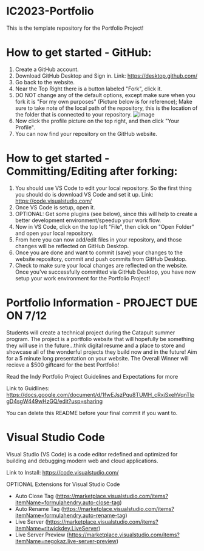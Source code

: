 # IC2023-Portfolio
This is the template repository for the Portfolio Project!

# How to get started - GitHub:
1. Create a GitHub account.
2. Download GitHub Desktop and Sign in. Link: https://desktop.github.com/
3. Go back to the website.
4. Near the Top Right there is a button labeled "Fork", click it.
5. DO NOT change any of the default options, except make sure when you fork it is "For my own purposes" (Picture below is for reference); Make sure to take note of the local path of the repository, this is the location of the folder that is connected to your repository. 
![image](https://github.com/RidgeFalco/IC2023-Portfolio/assets/89974909/92a1c1f5-87bc-4fc7-8cea-949f94a90715)
6. Now click the profile picture on the top right, and then click "Your Profile".
7. You can now find your repository on the GitHub website.

# How to get started - Committing/Editing after forking:
1. You should use VS Code to edit your local repository. So the first thing you should do is download VS Code and set it up. Link: https://code.visualstudio.com/
2. Once VS Code is setup, open it.
3. OPTIONAL: Get some plugins (see below), since this will help to create a better development environment/speedup your work flow.
4. Now in VS Code, click on the top left "File", then click on "Open Folder" and open your local repository.
5. From here you can now add/edit files in your repository, and those changes will be reflected on GitHub Desktop.
6. Once you are done and want to commit (save) your changes to the website repository, commit and push commits from GitHub Desktop.
7. Check to make sure your local changes are reflected on the website. Once you've successfully committed via GitHub Desktop, you have now setup your work environment for the Portfolio Project!

# Portfolio Information - PROJECT DUE ON 7/12
Students will create a technical project during the Catapult summer program. The project is a portfolio website that will hopefully be something they will use in the future...think digital resume and a place to store and showcase all of the wonderful projects they build now and in the future! Aim for a 5 minute long presentation on your website. The Overall Winner will recieve a $500 giftcard for the best Portfolio!

Read the Indy Portfolio Project Guidelines and Expectations for more

Link to Guidlines: https://docs.google.com/document/d/1fwEJszPqu8TUMH_cRxjSxehVqnTlpgD4sgW449wHzGQ/edit?usp=sharing

You can delete this README before your final commit if you want to.

# Visual Studio Code 
Visual Studio (VS Code) is a code editor redefined and optimized for building and debugging modern web and cloud applications. 

Link to Install: https://code.visualstudio.com/

OPTIONAL Extensions for Visual Studio Code
- Auto Close Tag (https://marketplace.visualstudio.com/items?itemName=formulahendry.auto-close-tag)
- Auto Rename Tag (https://marketplace.visualstudio.com/items?itemName=formulahendry.auto-rename-tag)
- Live Server (https://marketplace.visualstudio.com/items?itemName=ritwickdey.LiveServer)
- Live Server Preview (https://marketplace.visualstudio.com/items?itemName=negokaz.live-server-preview)
